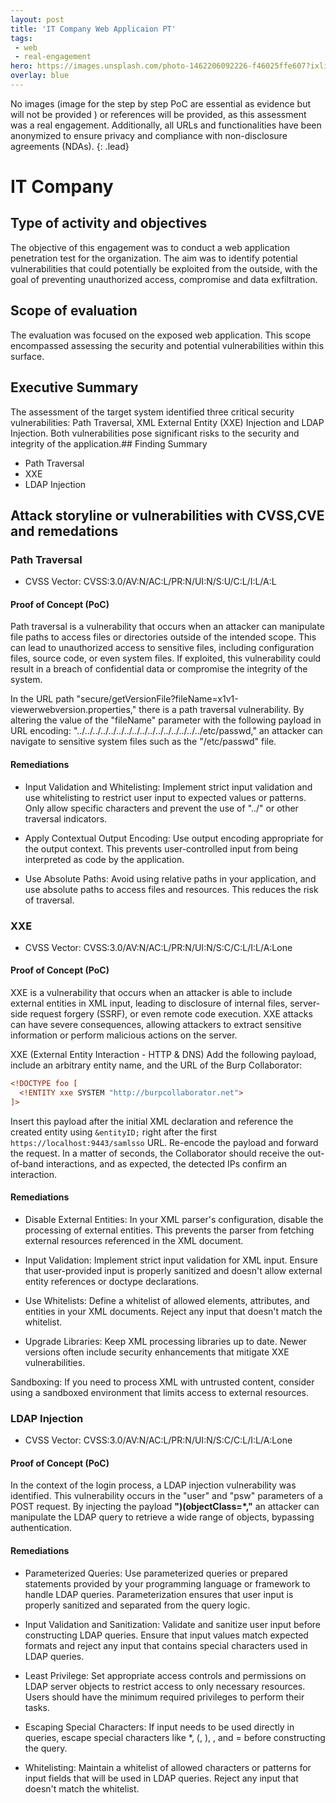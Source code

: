 ```yaml
---
layout: post
title: 'IT Company Web Applicaion PT'
tags:
 - web
 - real-engagement
hero: https://images.unsplash.com/photo-1462206092226-f46025ffe607?ixlib=rb-4.0.3&ixid=M3wxMjA3fDB8MHxwaG90by1wYWdlfHx8fGVufDB8fHx8fA%3D%3D&auto=format&fit=crop&w=1474&q=80
overlay: blue
---
```


No images (image for the step by step PoC are essential as evidence but will not be provided
) or references will be provided, as this assessment was a real engagement. Additionally, all URLs and functionalities have been anonymized to ensure privacy and compliance with non-disclosure agreements (NDAs). {: .lead} <!--break-->

# IT Company

## Type of activity and objectives
The objective of this engagement was to conduct a web application penetration test for the organization. The aim was to identify potential vulnerabilities that could potentially be exploited from the outside, with the goal of preventing unauthorized access, compromise and data exfiltration.
## Scope of evaluation
The evaluation was focused on the exposed web application. This scope encompassed assessing the security and potential vulnerabilities within this surface.
## Executive Summary 
The assessment of the target system identified three critical security vulnerabilities: Path Traversal, XML External Entity (XXE) Injection and LDAP Injection. Both vulnerabilities pose significant risks to the security and integrity of the application.## Finding Summary
- Path Traversal
- XXE
- LDAP Injection
## Attack storyline or vulnerabilities with CVSS,CVE and remedations
### Path Traversal
- CVSS Vector: CVSS:3.0/AV:N/AC:L/PR:N/UI:N/S:U/C:L/I:L/A:L
#### Proof of Concept (PoC)
Path traversal is a vulnerability that occurs when an attacker can manipulate file paths to access files or directories outside of the intended scope. This can lead to unauthorized access to sensitive files, including configuration files, source code, or even system files. If exploited, this vulnerability could result in a breach of confidential data or compromise the integrity of the system.

In the URL path "secure/getVersionFile?fileName=x1v1-viewerwebversion.properties," there is a path traversal vulnerability. By altering the value of the "fileName" parameter with the following payload in URL encoding: "../../../../../../../../../../../../../../../../etc/passwd," an attacker can navigate to sensitive system files such as the "/etc/passwd" file.
#### Remediations
- Input Validation and Whitelisting: Implement strict input validation and use whitelisting to restrict user input to expected values or patterns. Only allow specific characters and prevent the use of "../" or other traversal indicators.

- Apply Contextual Output Encoding: Use output encoding appropriate for the output context. This prevents user-controlled input from being interpreted as code by the application.

- Use Absolute Paths: Avoid using relative paths in your application, and use absolute paths to access files and resources. This reduces the risk of traversal.
### XXE
- CVSS Vector: CVSS:3.0/AV:N/AC:L/PR:N/UI:N/S:C/C:L/I:L/A:Lone
#### Proof of Concept (PoC)
XXE is a vulnerability that occurs when an attacker is able to include external entities in XML input, leading to disclosure of internal files, server-side request forgery (SSRF), or even remote code execution. XXE attacks can have severe consequences, allowing attackers to extract sensitive information or perform malicious actions on the server.

XXE (External Entity Interaction - HTTP & DNS)
Add the following payload, include an arbitrary entity name, and the URL of the Burp Collaborator:
```xml
<!DOCTYPE foo [
  <!ENTITY xxe SYSTEM "http://burpcollaborator.net">
]>
```
Insert this payload after the initial XML declaration and reference the created entity using `&entityID;` right after the first `https://localhost:9443/samlsso` URL. 
Re-encode the payload and forward the request. In a matter of seconds, the Collaborator should receive the out-of-band interactions, and as expected, the detected IPs confirm an interaction.

#### Remediations
- Disable External Entities: In your XML parser's configuration, disable the processing of external entities. This prevents the parser from fetching external resources referenced in the XML document.

- Input Validation: Implement strict input validation for XML input. Ensure that user-provided input is properly sanitized and doesn't allow external entity references or doctype declarations.

- Use Whitelists: Define a whitelist of allowed elements, attributes, and entities in your XML documents. Reject any input that doesn't match the whitelist.

- Upgrade Libraries: Keep XML processing libraries up to date. Newer versions often include security enhancements that mitigate XXE vulnerabilities.

Sandboxing: If you need to process XML with untrusted content, consider using a sandboxed environment that limits access to external resources.
### LDAP Injection
- CVSS Vector: CVSS:3.0/AV:N/AC:L/PR:N/UI:N/S:C/C:L/I:L/A:Lone
#### Proof of Concept (PoC)
In the context of the login process, a LDAP injection vulnerability was identified. This vulnerability occurs in the "user" and "psw" parameters of a POST request. By injecting the payload **")(objectClass=*,"** an attacker can manipulate the LDAP query to retrieve a wide range of objects, bypassing authentication. 
#### Remediations
- Parameterized Queries: Use parameterized queries or prepared statements provided by your programming language or framework to handle LDAP queries. Parameterization ensures that user input is properly sanitized and separated from the query logic.

- Input Validation and Sanitization: Validate and sanitize user input before constructing LDAP queries. Ensure that input values match expected formats and reject any input that contains special characters used in LDAP queries.

- Least Privilege: Set appropriate access controls and permissions on LDAP server objects to restrict access to only necessary resources. Users should have the minimum required privileges to perform their tasks.

- Escaping Special Characters: If input needs to be used directly in queries, escape special characters like *, (, ), , and = before constructing the query.

- Whitelisting: Maintain a whitelist of allowed characters or patterns for input fields that will be used in LDAP queries. Reject any input that doesn't match the whitelist.